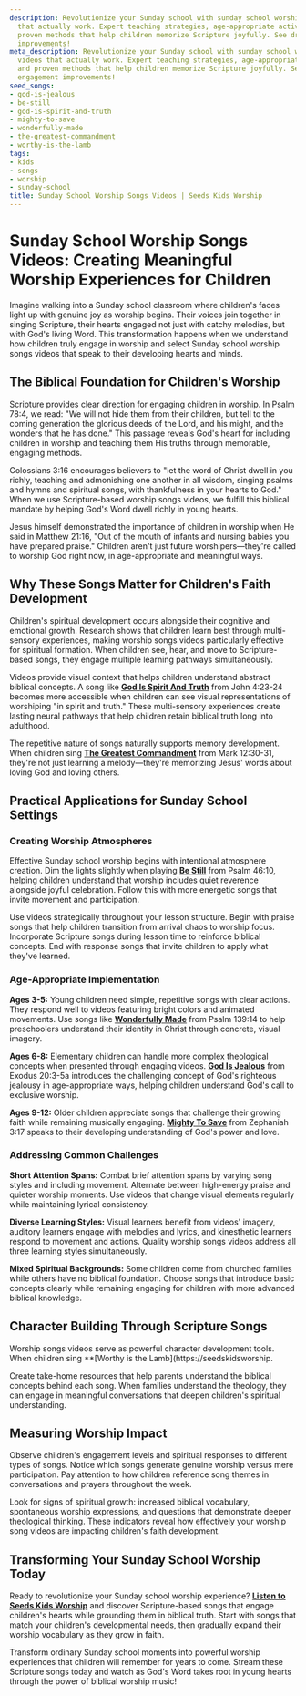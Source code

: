 ```yaml
---
description: Revolutionize your Sunday school with sunday school worship songs videos
  that actually work. Expert teaching strategies, age-appropriate activities, and
  proven methods that help children memorize Scripture joyfully. See dramatic engagement
  improvements!
meta_description: Revolutionize your Sunday school with sunday school worship songs
  videos that actually work. Expert teaching strategies, age-appropriate activities,
  and proven methods that help children memorize Scripture joyfully. See dramatic
  engagement improvements!
seed_songs:
- god-is-jealous
- be-still
- god-is-spirit-and-truth
- mighty-to-save
- wonderfully-made
- the-greatest-commandment
- worthy-is-the-lamb
tags:
- kids
- songs
- worship
- sunday-school
title: Sunday School Worship Songs Videos | Seeds Kids Worship
---
```

# Sunday School Worship Songs Videos: Creating Meaningful Worship Experiences for Children

Imagine walking into a Sunday school classroom where children's faces light up with genuine joy as worship begins. Their voices join together in singing Scripture, their hearts engaged not just with catchy melodies, but with God's living Word. This transformation happens when we understand how children truly engage in worship and select Sunday school worship songs videos that speak to their developing hearts and minds.

## The Biblical Foundation for Children's Worship

Scripture provides clear direction for engaging children in worship. In Psalm 78:4, we read: "We will not hide them from their children, but tell to the coming generation the glorious deeds of the Lord, and his might, and the wonders that he has done." This passage reveals God's heart for including children in worship and teaching them His truths through memorable, engaging methods.

Colossians 3:16 encourages believers to "let the word of Christ dwell in you richly, teaching and admonishing one another in all wisdom, singing psalms and hymns and spiritual songs, with thankfulness in your hearts to God." When we use Scripture-based worship songs videos, we fulfill this biblical mandate by helping God's Word dwell richly in young hearts.

Jesus himself demonstrated the importance of children in worship when He said in Matthew 21:16, "Out of the mouth of infants and nursing babies you have prepared praise." Children aren't just future worshipers—they're called to worship God right now, in age-appropriate and meaningful ways.

## Why These Songs Matter for Children's Faith Development

Children's spiritual development occurs alongside their cognitive and emotional growth. Research shows that children learn best through multi-sensory experiences, making worship songs videos particularly effective for spiritual formation. When children see, hear, and move to Scripture-based songs, they engage multiple learning pathways simultaneously.

Videos provide visual context that helps children understand abstract biblical concepts. A song like **[God Is Spirit And Truth](https://seedskidsworship.com/product/god-is-spirit-and-truth-john-423-24-2/)** from John 4:23-24 becomes more accessible when children can see visual representations of worshiping "in spirit and truth." These multi-sensory experiences create lasting neural pathways that help children retain biblical truth long into adulthood.

The repetitive nature of songs naturally supports memory development. When children sing **[The Greatest Commandment](https://seedskidsworship.com/product/greatest-commandment-mark-1230-31-2/)** from Mark 12:30-31, they're not just learning a melody—they're memorizing Jesus' words about loving God and loving others.

## Practical Applications for Sunday School Settings

### Creating Worship Atmospheres

Effective Sunday school worship begins with intentional atmosphere creation. Dim the lights slightly when playing **[Be Still](https://seedskidsworship.com/product/seeds-of-praise-vol-3/)** from Psalm 46:10, helping children understand that worship includes quiet reverence alongside joyful celebration. Follow this with more energetic songs that invite movement and participation.

Use videos strategically throughout your lesson structure. Begin with praise songs that help children transition from arrival chaos to worship focus. Incorporate Scripture songs during lesson time to reinforce biblical concepts. End with response songs that invite children to apply what they've learned.

### Age-Appropriate Implementation

**Ages 3-5:** Young children need simple, repetitive songs with clear actions. They respond well to videos featuring bright colors and animated movements. Use songs like **[Wonderfully Made](https://seedskidsworship.com/product/wonderfully-made-psalm-13914-2/)** from Psalm 139:14 to help preschoolers understand their identity in Christ through concrete, visual imagery.

**Ages 6-8:** Elementary children can handle more complex theological concepts when presented through engaging videos. **[God Is Jealous](https://seedskidsworship.com/product/god-is-jealous-exodus-203-5a-2/)** from Exodus 20:3-5a introduces the challenging concept of God's righteous jealousy in age-appropriate ways, helping children understand God's call to exclusive worship.

**Ages 9-12:** Older children appreciate songs that challenge their growing faith while remaining musically engaging. **[Mighty To Save](https://seedskidsworship.com/product/mighty-to-save-zephaniah-317/)** from Zephaniah 3:17 speaks to their developing understanding of God's power and love.

### Addressing Common Challenges

**Short Attention Spans:** Combat brief attention spans by varying song styles and including movement. Alternate between high-energy praise and quieter worship moments. Use videos that change visual elements regularly while maintaining lyrical consistency.

**Diverse Learning Styles:** Visual learners benefit from videos' imagery, auditory learners engage with melodies and lyrics, and kinesthetic learners respond to movement and actions. Quality worship songs videos address all three learning styles simultaneously.

**Mixed Spiritual Backgrounds:** Some children come from churched families while others have no biblical foundation. Choose songs that introduce basic concepts clearly while remaining engaging for children with more advanced biblical knowledge.

## Character Building Through Scripture Songs

Worship songs videos serve as powerful character development tools. When children sing **[Worthy is the Lamb](https://seedskidsworship.

Create take-home resources that help parents understand the biblical concepts behind each song. When families understand the theology, they can engage in meaningful conversations that deepen children's spiritual understanding.

## Measuring Worship Impact

Observe children's engagement levels and spiritual responses to different types of songs. Notice which songs generate genuine worship versus mere participation. Pay attention to how children reference song themes in conversations and prayers throughout the week.

Look for signs of spiritual growth: increased biblical vocabulary, spontaneous worship expressions, and questions that demonstrate deeper theological thinking. These indicators reveal how effectively your worship song videos are impacting children's faith development.

## Transforming Your Sunday School Worship Today

Ready to revolutionize your Sunday school worship experience? **[Listen to Seeds Kids Worship](https://seedskidsworship.com)** and discover Scripture-based songs that engage children's hearts while grounding them in biblical truth. Start with songs that match your children's developmental needs, then gradually expand their worship vocabulary as they grow in faith.

Transform ordinary Sunday school moments into powerful worship experiences that children will remember for years to come. Stream these Scripture songs today and watch as God's Word takes root in young hearts through the power of biblical worship music!

<script type="application/ld+json">
{
  "@context": "https://schema.org",
  "@type": "Article",
  "headline": "Sunday School Worship Songs Videos",
  "author": {
    "@type": "Organization",
    "name": "Seeds Kids Worship"
  },
  "publisher": {
    "@type": "Organization",
    "name": "Seeds Kids Worship",
    "logo": {
      "@type": "ImageObject",
      "url": "https://seedskidsworship.com/logo.png"
    }
  },
  "datePublished": "2025-09-08T12:09:30.859681",
  "dateModified": "2025-09-08T12:09:30.859709",
  "description": "Revolutionize your Sunday school with sunday school worship songs videos that actually work. Expert teaching strategies, age-appropriate activities, and proven ",
  "mainEntityOfPage": {
    "@type": "WebPage",
    "@id": "https://seedskidsworship.com/activities/sunday-school-worship-songs-videos/"
  }
}
</script>

<script type="application/ld+json">
{
  "@context": "https://schema.org",
  "@type": "Product",
  "name": "God Is Jealous",
  "description": "From Exodus 20:3-5a, this song teaches that God is a jealous God who calls His people to worship Him alone and warns against idols, helping kids understand God\u2019s righteous jealousy.",
  "url": "https://seedskidsworship.com/product/god-is-jealous-exodus-203-5a-2/",
  "brand": {
    "@type": "Brand",
    "name": "Seeds Kids Worship"
  },
  "category": "Children's Christian Music",
  "album": "The Character of God"
}
</script>

<script type="application/ld+json">
{
  "@context": "https://schema.org",
  "@type": "Product",
  "name": "Be Still",
  "description": "Peaceful worship song for meditation and quietness encouraging children to be still and know God",
  "url": "https://seedskidsworship.com/product/seeds-of-praise-vol-3/",
  "brand": {
    "@type": "Brand",
    "name": "Seeds Kids Worship"
  },
  "category": "Children's Christian Music",
  "album": "Seeds of Praise / Lullabies"
}
</script>

<script type="application/ld+json">
{
  "@context": "https://schema.org",
  "@type": "Product",
  "name": "God Is Spirit And Truth",
  "description": "Scripture song teaching that God seeks true worshipers who worship in spirit and truth.",
  "url": "https://seedskidsworship.com/product/god-is-spirit-and-truth-john-423-24-2/",
  "brand": {
    "@type": "Brand",
    "name": "Seeds Kids Worship"
  },
  "category": "Children's Christian Music",
  "album": "The Character of God"
}
</script>

<script type="application/ld+json">
{
  "@context": "https://schema.org",
  "@type": "Product",
  "name": "Mighty To Save",
  "description": "Powerful song declaring God as mighty to save and rejoicing over us from Zephaniah 3:17",
  "url": "https://seedskidsworship.com/product/mighty-to-save-zephaniah-317/",
  "brand": {
    "@type": "Brand",
    "name": "Seeds Kids Worship"
  },
  "category": "Children's Christian Music",
  "album": "
